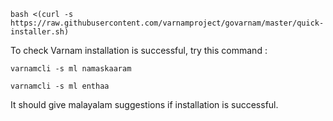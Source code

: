 ```
bash <(curl -s https://raw.githubusercontent.com/varnamproject/govarnam/master/quick-installer.sh)
```

<p>To check Varnam installation is successful, try this command :</p>
  
```
varnamcli -s ml namaskaaram
```
```
varnamcli -s ml enthaa
```
  
  <p>It should give malayalam suggestions if installation is successful.

</p>
